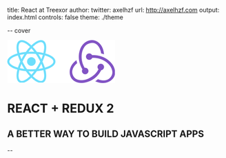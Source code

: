title: React at Treexor
author:
  twitter: axelhzf
  url: http://axelhzf.com
output: index.html
controls: false
theme: ./theme

-- cover

![](images/react-redux-logo.png)

# REACT + REDUX 2

## A BETTER WAY TO BUILD JAVASCRIPT APPS

--


#




<script async src="http://platform.twitter.com/widgets.js" charset="utf-8"></script>
<script type="text/javascript">
    var _gaq = _gaq || [];
    _gaq.push(['_setAccount', 'UA-31904298-1']);
    _gaq.push(['_trackPageview']);

    (function() {
        var ga = document.createElement('script'); ga.type = 'text/javascript'; ga.async = true;
        ga.src = ('https:' == document.location.protocol ? 'https://ssl' : 'http://www') + '.google-analytics.com/ga.js';
        var s = document.getElementsByTagName('script')[0]; s.parentNode.insertBefore(ga, s);
    })();
</script>